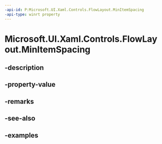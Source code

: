```yaml
---
-api-id: P:Microsoft.UI.Xaml.Controls.FlowLayout.MinItemSpacing
-api-type: winrt property
---
```


<!-- Property syntax.
public double MinItemSpacing { get;  set; }
-->

# Microsoft.UI.Xaml.Controls.FlowLayout.MinItemSpacing

## -description

## -property-value

## -remarks

## -see-also

## -examples

